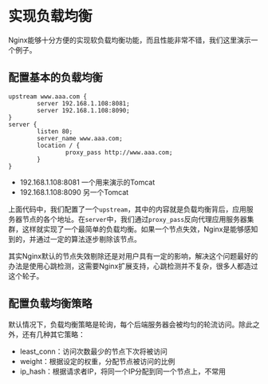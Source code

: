 # 实现负载均衡

Nginx能够十分方便的实现软负载均衡功能，而且性能非常不错，我们这里演示一个例子。

## 配置基本的负载均衡

```
upstream www.aaa.com {
        server 192.168.1.108:8081;
        server 192.168.1.108:8090;
}
server {
        listen 80;
        server_name www.aaa.com;
        location / {
                proxy_pass http://www.aaa.com;
        }
}
```

* 192.168.1.108:8081 一个用来演示的Tomcat
* 192.168.1.108:8090  另一个Tomcat

上面代码中，我们配置了一个`upstream`，其中的内容就是负载均衡背后，应用服务器节点的各个地址。在`server`中，我们通过`proxy_pass`反向代理应用服务器集群，这样就实现了一个最简单的负载均衡。如果一个节点失效，Nginx是能够感知到的，并通过一定的算法逐步剔除该节点。

其实Nginx默认的节点失效剔除还是对用户具有一定的影响，解决这个问题最好的办法是使用心跳检测，这需要Nginx扩展支持，心跳检测并不复杂，很多人都造过这个轮子。

## 配置负载均衡策略

默认情况下，负载均衡策略是轮询，每个后端服务器会被均匀的轮流访问。除此之外，还有几种其它策略：

* least_conn：访问次数最少的节点下次将被访问
* weight：根据设定的权重，分配节点被访问的比例
* ip_hash：根据请求者IP，将同一个IP分配到同一个节点上，不常用
